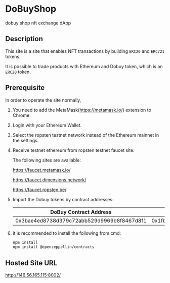 # DoBuyShop
dobuy shop nft exchange dApp

## Description

This site is a site that enables NFT transactions by building ```ERC20``` and ```ERC721``` tokens.

It is possible to trade products with Ethereum and Dobuy token, which is an ```ERC20``` token.

## Prerequisite

In order to operate the site normally,

1. You need to add the MetaMask(https://metamask.io/) extension to Chrome.
2. Login with your Ethereum Wallet.
3. Select the ropsten testnet network instead of the Ethereum mainnet in the settings.
4. Receive testnet ethereum from ropsten testnet faucet site.

      The following sites are available:

      https://faucet.metamask.io/

      https://faucet.dimensions.network/

      https://faucet.ropsten.be/
      
5. Import the Dobuy tokens by contract addresses:

      | DoBuy Contract Address | DoBuyNFT Contract Address |
      | :---------: | :---------: |
      | 0x3bae4ed8738d379c72abb529d9969b8f8467d8f1 | 0x1fba53fbd4757d7c07fe2c54df8ff263e48dcab9 |
6. it is recommended to install the following from cmd:

      ```sh
      npm install
      npm install @openzeppellin/contracts
      ```

## Hosted Site URL


http://146.56.165.115:8002/
